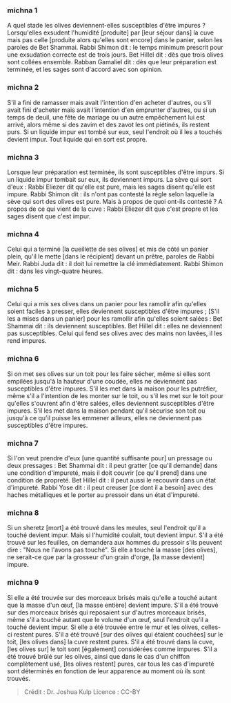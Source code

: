 
### michna 1
A quel stade les olives deviennent-elles susceptibles d'être impures ? Lorsqu'elles exsudent l'humidité [produite] par [leur séjour dans] la cuve mais pas celle [produite alors qu'elles sont encore] dans le panier, selon les paroles de Bet Shammai. Rabbi Shimon dit : le temps minimum prescrit pour une exsudation correcte est de trois jours. Bet Hillel dit : dès que trois olives sont collées ensemble. Rabban Gamaliel dit : dès que leur préparation est terminée, et les sages sont d'accord avec son opinion.

### michna 2
S'il a fini de ramasser mais avait l'intention d'en acheter d'autres, ou s'il avait fini d'acheter mais avait l'intention d'en emprunter d'autres, ou si un temps de deuil, une fête de mariage ou un autre empêchement lui est arrivé, alors même si des zavim et des zavot les ont piétinés, ils restent purs. Si un liquide impur est tombé sur eux, seul l'endroit où il les a touchés devient impur. Tout liquide qui en sort est propre.

### michna 3
Lorsque leur préparation est terminée, ils sont susceptibles d'être impurs. Si un liquide impur tombait sur eux, ils deviennent impurs. La sève qui sort d'eux : Rabbi Eliezer dit qu'elle est pure, mais les sages disent qu'elle est impure. Rabbi Shimon dit : ils n'ont pas contesté la règle selon laquelle la sève qui sort des olives est pure. Mais à propos de quoi ont-ils contesté ? A propos de ce qui vient de la cuve : Rabbi Eliezer dit que c'est propre et les sages disent que c'est impur.

### michna 4
Celui qui a terminé [la cueillette de ses olives] et mis de côté un panier plein, qu'il le mette [dans le récipient] devant un prêtre, paroles de Rabbi Meir. Rabbi Juda dit : il doit lui remettre la clé immédiatement. Rabbi Shimon dit : dans les vingt-quatre heures.

### michna 5
Celui qui a mis ses olives dans un panier pour les ramollir afin qu'elles soient faciles à presser, elles deviennent susceptibles d'être impures ; [S'il les a mises dans un panier] pour les ramollir afin qu'elles soient salées : Bet Shammai dit : ils deviennent susceptibles. Bet Hillel dit : elles ne deviennent pas susceptibles. Celui qui fend ses olives avec des mains non lavées, il les rend impures.

### michna 6
Si on met ses olives sur un toit pour les faire sécher, même si elles sont empilées jusqu'à la hauteur d'une coudée, elles ne deviennent pas susceptibles d'être impures. S'il les met dans la maison pour les putréfier, même s'il a l'intention de les monter sur le toit, ou s'il les met sur le toit pour qu'elles s'ouvrent afin d'être salées, elles deviennent susceptibles d'être impures. S'il les met dans la maison pendant qu'il sécurise son toit ou jusqu'à ce qu'il puisse les emmener ailleurs, elles ne deviennent pas susceptibles d'être impures.

### michna 7
Si l'on veut prendre d'eux [une quantité suffisante pour] un pressage ou deux pressages : Bet Shammai dit : il peut gratter [ce qu'il demande] dans une condition d'impureté, mais il doit couvrir [ce qu'il prend] dans une condition de propreté. Bet Hillel dit : il peut aussi le recouvrir dans un état d'impureté. Rabbi Yose dit : il peut creuser [ce dont il a besoin] avec des haches métalliques et le porter au pressoir dans un état d'impureté.

### michna 8
Si un sheretz [mort] a été trouvé dans les meules, seul l'endroit qu'il a touché devient impur. Mais si l'humidité coulait, tout devient impur. S'il a été trouvé sur les feuilles, on demandera aux hommes du pressoir s'ils peuvent dire : "Nous ne l'avons pas touché". Si elle a touché la masse [des olives], ne serait-ce que par la grosseur d'un grain d'orge, [la masse devient] impure.

### michna 9
Si elle a été trouvée sur des morceaux brisés mais qu'elle a touché autant que la masse d'un œuf, [la masse entière] devient impure. S'il a été trouvé sur des morceaux brisés qui reposaient sur d'autres morceaux brisés, même s'il a touché autant que le volume d'un œuf, seul l'endroit qu'il a touché devient impur. Si elle a été trouvée entre le mur et les olives, celles-ci restent pures. S'il a été trouvé [sur des olives qui étaient couchées] sur le toit, [les olives dans] la cuve restent pures. S'il a été trouvé dans la cuve, [les olives sur] le toit sont [également] considérées comme impures. S'il a été trouvé brûlé sur les olives, ainsi que dans le cas d'un chiffon complètement usé, [les olives restent] pures, car tous les cas d'impureté sont déterminés en fonction de leur apparence au moment où ils sont trouvés.

>Crédit : Dr. Joshua Kulp
>Licence : CC-BY